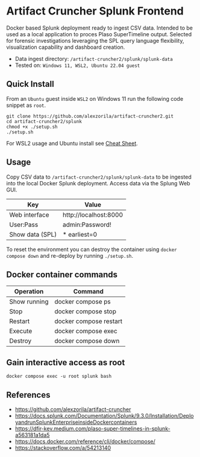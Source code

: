 # Artifact Cruncher Splunk Frontend
Docker based Splunk deployment ready to ingest CSV data. Intended to be used as a local application to proces Plaso SuperTimeline output. 
Selected for forensic investigations leveraging the SPL query language flexibility, visualization capability and dashboard creation.

* Data ingest directory: `/artifact-cruncher2/splunk/splunk-data`
* Tested on: `Windows 11, WSL2, Ubuntu 22.04 guest`

## Quick Install
From an `Ubuntu` guest inside `WSL2` on Windows 11 run the following code snippet as `root`.
```
git clone https://github.com/alexzorila/artifact-cruncher2.git
cd artifact-cruncher2/splunk
chmod +x ./setup.sh
./setup.sh
```
For WSL2 usage and Ubuntu install see [Cheat Sheet](https://github.com/alexzorila/artifact-cruncher2/tree/main?tab=readme-ov-file#manage-wsl2-cheat-sheet).

## Usage
Copy CSV data to `/artifact-cruncher2/splunk/splunk-data` to be ingested into the local Docker Splunk deployment.
Access data via the Splung Web GUI.

| Key | Value |
|---------------|---------|
Web interface | http://localhost:8000
User:Pass | admin:Password!
Show data (SPL) | * earliest=0

To reset the environment you can destroy the container using `docker compose down` and re-deploy by running `./setup.sh`.

## Docker container commands
| Operation   | Command |
|-------------|---------|
| Show running	|	docker compose ps |
| Stop			|	docker compose stop |
| Restart		|	docker compose restart |
| Execute		|	docker compose exec |
| Destroy		|	docker compose down |

## Gain interactive access as root
```
docker compose exec -u root splunk bash
```

## References
- https://github.com/alexzorila/artifact-cruncher
- https://docs.splunk.com/Documentation/Splunk/9.3.0/Installation/DeployandrunSplunkEnterpriseinsideDockercontainers
- https://dfir-kev.medium.com/plaso-super-timelines-in-splunk-a563181a1da5
- https://docs.docker.com/reference/cli/docker/compose/
- https://stackoverflow.com/a/54213140

